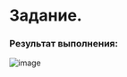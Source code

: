 # Задание.

### Результат выполнения:
![image](https://github.com/ffrss/react-spa-republics/assets/102175392/335bec81-fec9-42fa-b098-99ee887c9c37)

